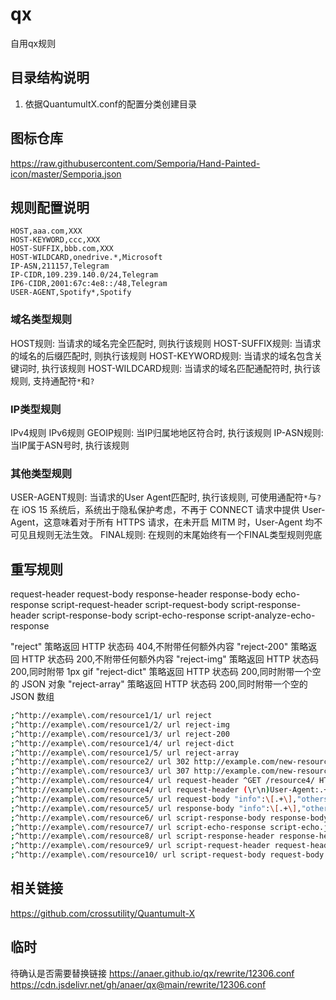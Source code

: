 # qx
自用qx规则

## 目录结构说明

1. 依据QuantumultX.conf的配置分类创建目录

## 图标仓库
https://raw.githubusercontent.com/Semporia/Hand-Painted-icon/master/Semporia.json

## 规则配置说明

```
HOST,aaa.com,XXX
HOST-KEYWORD,ccc,XXX
HOST-SUFFIX,bbb.com,XXX
HOST-WILDCARD,onedrive.*,Microsoft
IP-ASN,211157,Telegram
IP-CIDR,109.239.140.0/24,Telegram
IP6-CIDR,2001:67c:4e8::/48,Telegram
USER-AGENT,Spotify*,Spotify
```

### 域名类型规则

HOST规则: 当请求的域名完全匹配时, 则执行该规则
HOST-SUFFIX规则: 当请求的域名的后缀匹配时, 则执行该规则
HOST-KEYWORD规则: 当请求的域名包含关键词时, 执行该规则
HOST-WILDCARD规则: 当请求的域名匹配通配符时, 执行该规则, 支持通配符`*`和`?`

### IP类型规则

IPv4规则
IPv6规则
GEOIP规则: 当IP归属地地区符合时, 执行该规则
IP-ASN规则: 当IP属于ASN号时, 执行该规则

### 其他类型规则

USER-AGENT规则: 当请求的User Agent匹配时, 执行该规则, 可使用通配符`*`与`?`
  在 iOS 15 系统后，系统出于隐私保护考虑，不再于 CONNECT 请求中提供 User-Agent，这意味着对于所有 HTTPS 请求，在未开启 MITM 时，User-Agent 均不可见且规则无法生效。
FINAL规则: 在规则的末尾始终有一个FINAL类型规则兜底


## 重写规则

request-header
request-body
response-header
response-body
echo-response
script-request-header
script-request-body
script-response-header
script-response-body
script-echo-response
script-analyze-echo-response

"reject"        策略返回 HTTP 状态码 404,不附带任何额外内容
"reject-200"    策略返回 HTTP 状态码 200,不附带任何额外内容
"reject-img"    策略返回 HTTP 状态码 200,同时附带 1px gif
"reject-dict"   策略返回 HTTP 状态码 200,同时附带一个空的 JSON 对象
"reject-array"  策略返回 HTTP 状态码 200,同时附带一个空的 JSON 数组

```sh
;^http://example\.com/resource1/1/ url reject
;^http://example\.com/resource1/2/ url reject-img
;^http://example\.com/resource1/3/ url reject-200
;^http://example\.com/resource1/4/ url reject-dict
;^http://example\.com/resource1/5/ url reject-array
;^http://example\.com/resource2/ url 302 http://example.com/new-resource2/
;^http://example\.com/resource3/ url 307 http://example.com/new-resource3/
;^http://example\.com/resource4/ url request-header ^GET /resource4/ HTTP/1\.1(\r\n) request-header GET /api/ HTTP/1.1$1
;^http://example\.com/resource4/ url request-header (\r\n)User-Agent:.+(\r\n) request-header $1User-Agent: Mozilla/5.0 (Macintosh; Intel Mac OS X 10_11_1) AppleWebKit/537.36 (KHTML, like Gecko) Chrome/71.0.3578.98 Safari/537.36$2
;^http://example\.com/resource5/ url request-body "info":\[.+\],"others" request-body "info":[],"others"
;^http://example\.com/resource5/ url response-body "info":\[.+\],"others" response-body "info":[],"others"
;^http://example\.com/resource6/ url script-response-body response-body.js
;^http://example\.com/resource7/ url script-echo-response script-echo.js
;^http://example\.com/resource8/ url script-response-header response-header.js
;^http://example\.com/resource9/ url script-request-header request-header.js
;^http://example\.com/resource10/ url script-request-body request-body.js
```

## 相关链接
https://github.com/crossutility/Quantumult-X


## 临时
待确认是否需要替换链接
https://anaer.github.io/qx/rewrite/12306.conf
https://cdn.jsdelivr.net/gh/anaer/qx@main/rewrite/12306.conf